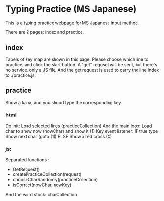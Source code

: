 # Typing Practice (MS Japanese)

This is a typing practice webpage for MS Japanese input method.

There are 2 pages: index and practice.


## index

Tabels of key map are shown in this page.
Please choose which line to practice, and click the start button.
A "get" requset will be sent, but there's no service, only a JS file. 
And the get request is used to carry the line index to ./practice.js.


## practice

Show a kana, and you shoud type the corresponding key.

### html
Do init:
    Load selected lines (practiceCollection)
And the main loop:
    Load char to show now (nowChar) and show it    (1) 
    Key event listener:
        IF true type
            Show next char (goto (1))
        ELSE
            Show a red cross (X)


### js:
Separated functions :
- GetRequest()
- createPracticeCollection(request) 
- chooseCharRandomly(practiceCollection)
- isCorrect(nowChar, nowKey)

And the word stock: charCollection